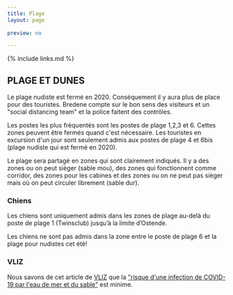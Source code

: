 ```yaml
---
title: Plage
layout: page
    
preview: no

---
```


{% include links.md %}

## PLAGE ET DUNES

Le plage nudiste est fermé en 2020. Conséquement il y aura plus de place pour des touristes. Bredene compte sur le bon sens des visiteurs et un "social distancing team" et la police faitent des contrôles. 

Les postes les plus fréquentés sont les postes de plage 1,2,3 et 6. Cettes zones peuvent être fermés quand c'est nécessaire. 
Les touristes en excursion d'un jour sont seulement admis aux postes de plage 4 et 6bis (plage nudiste qui est fermé en 2020).

Le plage sera partagé en zones qui sont clairement indiqués. Il y a des zones ou on peut sièger (sable mou), des zones qui fonctionnent comme corridor, des zones pour les cabines et des zones ou on ne peut pas sièger mais où on peut circuler librement (sable dur).

### Chiens

Les chiens sont uniquement admis dans les zones de plage au-delà du poste de plage 1 (Twinsclub) jusqu’à la limite d’Ostende.

Les chiens ne sont pas admis dans la zone entre le poste de plage 6 et la plage pour nudistes cet été!


### VLIZ 

Nous savons de cet article de [VLIZ](https://vliz.be/) que la ["risque d'une infection de COVID-19 par l'eau de mer et du sable"](http://www.vliz.be/nl/news?p=show&id=8348) est minime.
